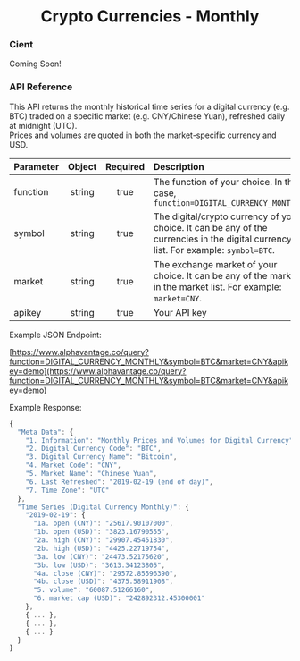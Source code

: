 <center>
  <h1>Crypto Currencies - Monthly</h1>
</center>

<!-- tabs:start -->

### **Cient**

Coming Soon!

### **API Reference**

This API returns the monthly historical time series for a digital currency (e.g. BTC) traded on a specific market (e.g. CNY/Chinese Yuan), refreshed daily at midnight (UTC).  
Prices and volumes are quoted in both the market-specific currency and USD.

| Parameter       | Object  | Required  | Description |
| :---            | :---:   | :---:     | :---        |
| function        | string  | true      | The function of your choice. In this case, `function=DIGITAL_CURRENCY_MONTHLY` |
| symbol          | string  | true      | The digital/crypto currency of your choice. It can be any of the currencies in the digital currency list. For example: `symbol=BTC`. |
| market          | string  | true      | The exchange market of your choice. It can be any of the market in the market list. For example: `market=CNY`. |
| apikey          | string  | true      | Your API key | 

Example JSON Endpoint:  

[https://www.alphavantage.co/query?function=DIGITAL_CURRENCY_MONTHLY&symbol=BTC&market=CNY&apikey=demo](https://www.alphavantage.co/query?function=DIGITAL_CURRENCY_MONTHLY&symbol=BTC&market=CNY&apikey=demo)

Example Response:  

```javascript
{
  "Meta Data": {
    "1. Information": "Monthly Prices and Volumes for Digital Currency",
    "2. Digital Currency Code": "BTC",
    "3. Digital Currency Name": "Bitcoin",
    "4. Market Code": "CNY",
    "5. Market Name": "Chinese Yuan",
    "6. Last Refreshed": "2019-02-19 (end of day)",
    "7. Time Zone": "UTC"
  },
  "Time Series (Digital Currency Monthly)": {
    "2019-02-19": {
      "1a. open (CNY)": "25617.90107000",
      "1b. open (USD)": "3823.16790555",
      "2a. high (CNY)": "29907.45451830",
      "2b. high (USD)": "4425.22719754",
      "3a. low (CNY)": "24473.52175620",
      "3b. low (USD)": "3613.34123805",
      "4a. close (CNY)": "29572.85596390",
      "4b. close (USD)": "4375.58911908",
      "5. volume": "60087.51266160",
      "6. market cap (USD)": "242892312.45300001"
    },
    { ... },
    { ... },
    { ... }
  }
}

```

<!-- tabs:end -->
